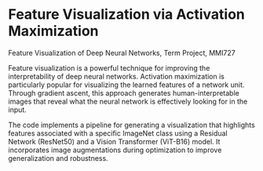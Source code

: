 # Feature Visualization via Activation Maximization
Feature Visualization of Deep Neural Networks, Term Project, MMI727

Feature visualization is a powerful technique for improving the interpretability of deep neural networks. Activation maximization is particularly popular for visualizing the learned features of a network unit. Through gradient ascent, this approach generates human-interpretable images that reveal what the neural network is effectively looking for in the input.

The code implements a pipeline for generating a visualization that highlights features associated with a specific ImageNet class using a Residual Network (ResNet50) and a Vision Transformer (ViT-B16) model. It incorporates image augmentations during optimization to improve generalization and robustness.
